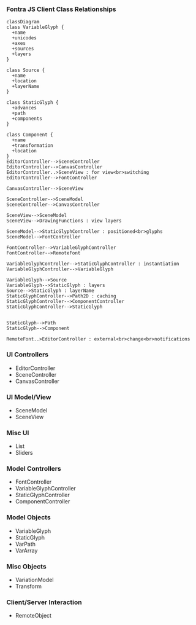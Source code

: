 ### Fontra JS Client Class Relationships

```mermaid
classDiagram
class VariableGlyph {
  +name
  +unicodes
  +axes
  +sources
  +layers
}

class Source {
  +name
  +location
  +layerName
}

class StaticGlyph {
  +advances
  +path
  +components
}

class Component {
  +name
  +transformation
  +location
}
EditorController-->SceneController
EditorController-->CanvasController
EditorController..>SceneView : for view<br>switching
EditorController-->FontController

CanvasController-->SceneView

SceneController-->SceneModel
SceneController-->CanvasController

SceneView-->SceneModel
SceneView-->DrawingFunctions : view layers

SceneModel-->StaticGlyphController : positioned<br>glyphs
SceneModel-->FontController

FontController-->VariableGlyphController
FontController-->RemoteFont

VariableGlyphController-->StaticGlyphController : instantiation
VariableGlyphController-->VariableGlyph

VariableGlyph-->Source
VariableGlyph-->StaticGlyph : layers
Source-->StaticGlyph : layerName
StaticGlyphController-->Path2D : caching
StaticGlyphController-->ComponentController
StaticGlyphController-->StaticGlyph


StaticGlyph-->Path
StaticGlyph-->Component

RemoteFont..>EditorController : external<br>change<br>notifications
```

### UI Controllers

- EditorController
- SceneController
- CanvasController

### UI Model/View

- SceneModel
- SceneView

### Misc UI

- List
- Sliders

### Model Controllers

- FontController
- VariableGlyphController
- StaticGlyphController
- ComponentController

### Model Objects

- VariableGlyph
- StaticGlyph
- VarPath
- VarArray

### Misc Objects

- VariationModel
- Transform

### Client/Server Interaction

- RemoteObject
